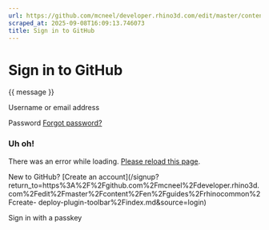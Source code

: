 ```yaml
---
url: https://github.com/mcneel/developer.rhino3d.com/edit/master/content/en/guides/rhinocommon/create-deploy-plugin-toolbar/index.md
scraped_at: 2025-09-08T16:09:13.746073
title: Sign in to GitHub
---
```


# Sign in to GitHub

{{ message }}

Username or email address

Password  [Forgot password?](/password_reset)

###  Uh oh!

There was an error while loading. [Please reload this page]().

New to GitHub? [Create an
account](/signup?return_to=https%3A%2F%2Fgithub.com%2Fmcneel%2Fdeveloper.rhino3d.com%2Fedit%2Fmaster%2Fcontent%2Fen%2Fguides%2Frhinocommon%2Fcreate-
deploy-plugin-toolbar%2Findex.md&source=login)

Sign in with a passkey

